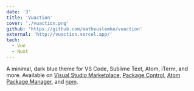 ```yaml
---
date: '3'
title: 'Vuaction'
cover: './vuaction.png'
github: 'https://github.com/matheuslemke/vuaction'
external: 'http://vuaction.vercel.app/'
tech:
  - Vue
  - Nuxt
---
```


A minimal, dark blue theme for VS Code, Sublime Text, Atom, iTerm, and more. Available on [Visual Studio Marketplace](https://marketplace.visualstudio.com/items?itemName=brittanychiang.halcyon-vscode), [Package Control](https://packagecontrol.io/packages/Halcyon%20Theme), [Atom Package Manager](https://atom.io/themes/halcyon-syntax), and [npm](https://www.npmjs.com/package/hyper-halcyon-theme).
